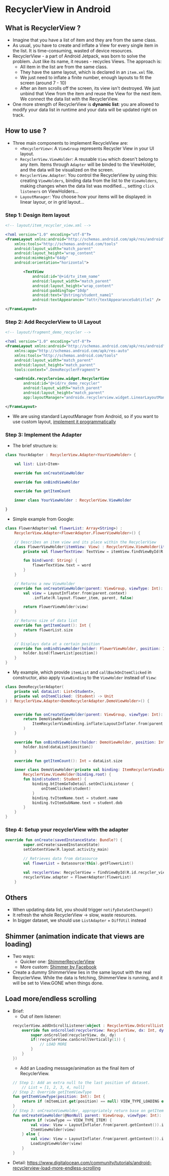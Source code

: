 # RecyclerView in Android

## What is RecyclerView ?
- Imagine that you have a list of item and they are from the same class.
- As usual, you have to create and inflate a View for every single item in the list. It is time-consuming, wasted of device resources. 
- RecyclerView - a part of Android Jetpack, was born to solve the problem. Just like its name, it reuses - recycles Views. The approach is: 
    + All item in the list are from the same class. 
    + They have the same layout, which is declared in an `item.xml` file.
    + We just need to inflate a finite number, enough layouts to fit the screen (around 7 - 10)
    + After an item scrolls off the screen, its view isn't destroyed. We just unbind that View from the item and reuse the View for the next item. We connect the data list with the RecyclerView.
- One more strength of RecyclerView is __dynamic list__: you are allowed to modify your data list in runtime and your data will be updated right on track.

## How to use ?
- Three main components to implement RecycleView are: 
    + `<RecyclerView>`: A `ViewGroup` represents Recycler View in your UI layout.
    + `RecyclerView.ViewHolder`: A reusable `View` which doesn't belong to any item. Items through `Adapter` will be binded to the ViewHolder, and the data will be visualized on the screen.
    + `RecyclerView.Adapter`: You control the RecyclerView by using this: creating `ViewHolders`, binding data from the list to the `ViewHolders`, making changes when the data list was modified..., setting `click listeners` on ViewHolders...
    + `LayoutManager`: You choose how your items will be displayed: in linear layour, or in grid layout...

### Step 1: Design item layout
```xml
<!-- layout/item_recycler_view.xml -->

<?xml version="1.0" encoding="utf-8"?>
<FrameLayout xmlns:android="http://schemas.android.com/apk/res/android"
    xmlns:tools="http://schemas.android.com/tools"
    android:layout_width="match_parent"
    android:layout_height="wrap_content"
    android:minHeight="64dp"
    android:orientation="horizontal">

        <TextView
            android:id="@+id/tv_item_name"
            android:layout_width="match_parent"
            android:layout_height="wrap_content"
            android:paddingTop="10dp"
            android:text="@string/student_name1"
            android:textAppearance="?attr/textAppearanceSubtitle1" />

</FrameLayout>
```

### Step 2: Add RecyclerView to UI Layout
```xml
<!-- layout/fragment_demo_recycler -->

<?xml version="1.0" encoding="utf-8"?>
<FrameLayout xmlns:android="http://schemas.android.com/apk/res/android"
    xmlns:app="http://schemas.android.com/apk/res-auto"
    xmlns:tools="http://schemas.android.com/tools"
    android:layout_width="match_parent"
    android:layout_height="match_parent"
    tools:context=".DemoRecyclerFragment">

    <androidx.recyclerview.widget.RecyclerView
        android:id="@+id/rv_demo_recycler"
        android:layout_width="match_parent"
        android:layout_height="match_parent"
        app:layoutManager="androidx.recyclerview.widget.LinearLayoutManager" />

</FrameLayout>
```
- We are using standard LayoutManager from Android, so if you want to use custom layout, [implement it programmatically](https://developer.android.com/guide/topics/ui/layout/recyclerview-custom)

### Step 3: Implement the Adapter
- The brief structure is:
```kt
class YourAdapter : RecyclerView.Adapter<YourViewHolder> {

    val list: List<Item>

    override fun onCreateViewHolder

    override fun onBindViewHolder

    override fun getItemCount

    inner class YourViewHolder : RecyclerView.ViewHolder

}
```
- Simple example from Google:
```kt
class FlowerAdapter(val flowerList: Array<String>) :
    RecyclerView.Adapter<FlowerAdapter.FlowerViewHolder>() {

    // Describes an item view and its place within the RecyclerView
    class FlowerViewHolder(itemView: View) : RecyclerView.ViewHolder(itemView) {
        private val flowerTextView: TextView = itemView.findViewById(R.id.flower_text)

        fun bind(word: String) {
            flowerTextView.text = word
        }
    }

    // Returns a new ViewHolder
    override fun onCreateViewHolder(parent: ViewGroup, viewType: Int): FlowerViewHolder {
        val view = LayoutInflater.from(parent.context)
            .inflate(R.layout.flower_item, parent, false)

        return FlowerViewHolder(view)
    }

    // Returns size of data list
    override fun getItemCount(): Int {
        return flowerList.size
    }

    // Displays data at a certain position
    override fun onBindViewHolder(holder: FlowerViewHolder, position: Int) {
        holder.bind(flowerList[position])
    }
}
```
- My example, which provide `itemList` and `callBackOnItemClicked` in constructor, also apply `ViewBinding` to the `ViewHolder` instead of `View`:

```kt
class DemoRecyclerAdapter(
    private val dataList: List<Student>,
    private val onItemClicked: (Student) -> Unit
) : RecyclerView.Adapter<DemoRecyclerAdapter.DemoViewHolder>() {


    override fun onCreateViewHolder(parent: ViewGroup, viewType: Int): DemoViewHolder {
        return DemoViewHolder(
            ItemRecyclerViewBinding.inflate(LayoutInflater.from(parent.context), parent, false)
        )
    }

    override fun onBindViewHolder(holder: DemoViewHolder, position: Int) {
        holder.bind(dataList[position])
    }

    override fun getItemCount(): Int = dataList.size

    inner class DemoViewHolder(private val binding: ItemRecyclerViewBinding) :
        RecyclerView.ViewHolder(binding.root) {
        fun bind(student: Student) {
            binding.btItemGoToDetail.setOnClickListener {
                onItemClicked(student)
            }
            binding.tvItemName.text = student.name
            binding.tvItemSubName.text = student.dob
        }
    }
}
```

### Step 4: Setup your recyclerView with the adapter

```kt
override fun onCreate(savedInstanceState: Bundle?) {
        super.onCreate(savedInstanceState)
        setContentView(R.layout.activity_main)

        // Retrieves data from datasource
        val flowerList = Datasource(this).getFlowerList()

        val recyclerView: RecyclerView = findViewById(R.id.recycler_view)
        recyclerView.adapter = FlowerAdapter(flowerList)
    }
```
## Others
- When updating data list, you should trigger `notifyDataSetChanged()`
- It refresh the whole RecyclerView -> slow, waste resources.
- In bigger dataset, we should use `ListAdapter` + `DiffUtil` instead

## Shimmer (animation indicate that views are loading) 

- Two ways:
    + Quicker one: [ShimmerRecyclerView](https://github.com/sharish/ShimmerRecyclerView)
    + More custom: [Shimmer by Facebook](https://facebook.github.io/shimmer-android/)
-  Create a dummy ShimmerView lies in the same layout with the real RecyclerView. While the data is fetching, ShimmerView is running, and it will be set to View.GONE when things done.

## Load more/endless scrolling
- Brief:
    + Out of item listener: 
    ```kt
    recyclerView.addOnScrollListener(object : RecyclerView.OnScrollListener() {
        override fun onScrolled(recyclerView: RecyclerView, dx: Int, dy: Int) {
            super.onScrolled(recyclerView, dx, dy)
            if(!recyclerView.canScrollVertically(1)) {
                // LOAD MORE
            }
        }
    })
    ```
    + Add an Loading message/animation as the final item of RecyclerView.
    ```kt
    // Step 1: Add an extra null to the last position of dataset.
        // List = [1, 2, 3, 4, null]
    // Step 2: Override getItemViewType
    fun getItemViewType(position: Int): Int {
        return if (mItemList.get(position) == null) VIEW_TYPE_LOADING else VIEW_TYPE_ITEM
    }
    // Step 3: onCreateViewHolder, appropriately return base on getItemViewType()
    fun onCreateViewHolder(@NonNull parent: ViewGroup, viewType: Int): RecyclerView.ViewHolder? {
        return if (viewType == VIEW_TYPE_ITEM) {
            val view: View = LayoutInflater.from(parent.getContext()).inflate(R.layout.item_row, parent, false)
            ItemViewHolder(view)
        } else {
            val view: View = LayoutInflater.from(parent.getContext()).inflate(R.layout.item_loading, parent, false)
            LoadingViewHolder(view)
        }
    }
    ```
- Detail: https://www.digitalocean.com/community/tutorials/android-recyclerview-load-more-endless-scrolling